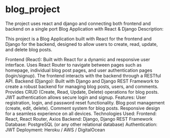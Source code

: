 # blog_project
The project uses react and django and connecting both frontend and backend on a single port 
Blog Application with React & Django
Description:

This project is a Blog Application built with React for the frontend and Django for the backend, designed to allow users to create, read, update, and delete blog posts.

Frontend (React):
Built with React for a dynamic and responsive user interface.
Uses React Router to navigate between pages such as homepage, individual blog post pages, and user authentication pages (login/signup).
The frontend interacts with the backend through a RESTful API.
Backend (Django):
Built with Django and Django REST Framework to create a robust backend for managing blog posts, users, and comments.
Provides CRUD (Create, Read, Update, Delete) operations for blog posts.
JWT authentication allows secure login and signup.
Features:
User registration, login, and password reset functionality.
Blog post management (create, edit, delete).
Comment system for blog posts.
Responsive design for a seamless experience on all devices.
Technologies Used:
Frontend: React, React Router, Axios
Backend: Django, Django REST Framework
Database: PostgreSQL (or any other relational database)
Authentication: JWT
Deployment: Heroku / AWS / DigitalOcean
